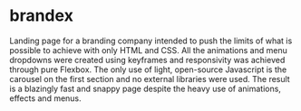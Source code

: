 # brandex

Landing page for a branding company intended to push the limits of what is possible to achieve with only HTML and CSS. All the animations and menu dropdowns were created using keyframes and responsivity was achieved through pure Flexbox. The only use of light, open-source Javascript is the carousel on the first section and no external libraries were used. The result is a blazingly fast and snappy page despite the heavy use of animations, effects and menus.
